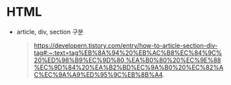 # HTML

- article, div, section 구분

  > https://developern.tistory.com/entry/how-to-article-section-div-tag#:~:text=tag%EB%8A%94%20%EB%AC%B8%EC%84%9C%20%ED%98%B9%EC%9D%80,%EA%B0%80%20%EC%9E%88%EC%9D%84%20%EA%B2%BD%EC%9A%B0%20%EC%82%AC%EC%9A%A9%ED%95%9C%EB%8B%A4.

  